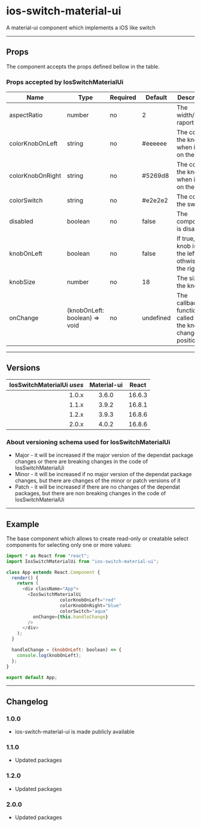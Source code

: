 # ios-switch-material-ui

A material-ui component which implements a iOS like switch

---

## Props

The component accepts the props defined bellow in the table.

### Props accepted by IosSwitchMaterialUi

| Name             | Type                          | Required | Default   | Description                                                     |
|------------------|-------------------------------|----------|-----------|-----------------------------------------------------------------|
| aspectRatio      | number                        | no       | 2         | The width/height raport                                         |
| colorKnobOnLeft  | string                        | no       | #eeeeee   | The color of the knob when it is on the left                    |
| colorKnobOnRight | string                        | no       | #5269d8   | The color of the knob when it is on the right                   |
| colorSwitch      | string                        | no       | #e2e2e2   | The color of the switch                                         |
| disabled         | boolean                       | no       | false     | The component is disabled                                       |
| knobOnLeft       | boolean                       | no       | false     | If true, the knob is on the left, othwise on the right          |
| knobSize         | number                        | no       | 18        | The size of the knob                                            |
| onChange         | (knobOnLeft: boolean) => void | no       | undefined | The callback function called when the knob changes its position |

---

## Versions

| IosSwitchMaterialUi _uses_ | Material-ui | React  |
|---------------------------:|:-----------:|:------:|
|                      1.0.x |    3.6.0    | 16.6.3 |
|                      1.1.x |    3.9.2    | 16.8.1 |
|                      1.2.x |    3.9.3    | 16.8.6 |
|                      2.0.x |    4.0.2    | 16.8.6 |

### About versioning schema used for IosSwitchMaterialUi

- Major - it will be increased if the major version of the dependat package changes or there are breaking changes in the code of IosSwitchMaterialUi
- Minor - it will be increased if no major version of the dependat package changes, but there are changes of the minor or patch versions of it
- Patch - it will be increased if there are no changes of the dependat packages, but there are non breaking changes in the code of IosSwitchMaterialUi

---

## Example

The base component which allows to create read-only or creatable select components for selecting only one or more values:

```js
import * as React from "react";
import IosSwitchMaterialUi from "ios-switch-material-ui";

class App extends React.Component {
  render() {
    return (
      <div className="App">
        <IosSwitchMaterialUi
					colorKnobOnLeft="red"
					colorKnobOnRight="blue"
					colorSwitch="aqua"
          onChange={this.handleChange}
        />
      </div>
    );
  }

  handleChange = (knobOnLeft: boolean) => {
    console.log(knobOnLeft);
  };
}

export default App;
```

---

## Changelog

### 1.0.0

- ios-switch-material-ui is made publicly available

### 1.1.0

- Updated packages

### 1.2.0

- Updated packages

### 2.0.0

- Updated packages
